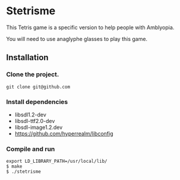 # Stetrisme

This Tetris game is a specific version to help people with Amblyopia.


You will need to use anaglyphe glasses to play this game.


## Installation

### Clone the project.

```
git clone git@github.com
```

### Install dependencies
- libsdl1.2-dev
- libsdl-ttf2.0-dev
- libsdl-image1.2.dev
- https://github.com/hyperrealm/libconfig

### Compile and run

```
export LD_LIBRARY_PATH=/usr/local/lib/
$ make
$ ./stetrisme
```
